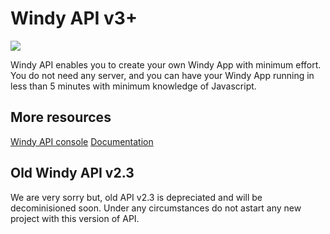 # Windy API v3+

![](assets/intro.gif)

Windy API enables you to create your own Windy App with minimum effort. You do not need any server, and you can have your Windy App running in less than 5 minutes with minimum knowledge of Javascript.

## More resources
[Windy API console](https://api.windy.com)
[Documentation](https://community.windy.com/category/12/windy-api)

## Old Windy API v2.3
We are very sorry but, old API v2.3 is depreciated and will be decominisioned soon. Under any circumstances do not astart any new project with this version of API.

